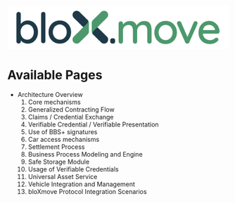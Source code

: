 ![This is an image](https://github.com/yatin902/test/blob/main/bloxmove_colour.png)
# Available Pages
 - Architecture Overview
   1. Core mechanisms
   2. Generalized Contracting Flow
   3. Claims / Credential Exchange
   4. Verifiable Credential / Verifiable Presentation
   5. Use of BBS+ signatures
   6. Car access mechanisms
   7. Settlement Process
   8. Business Process Modeling and Engine
   9. Safe Storage Module
   10. Usage of Verifiable Credentials
   11. Universal Asset Service
   12. Vehicle Integration and Management
   13. bloXmove Protocol Integration Scenarios
